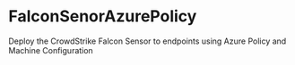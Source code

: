 # FalconSenorAzurePolicy
Deploy the CrowdStrike Falcon Sensor to endpoints using Azure Policy and Machine Configuration
